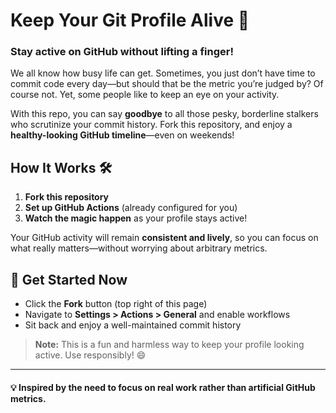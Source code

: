 # Keep Your Git Profile Alive 🚀

### Stay active on GitHub without lifting a finger!

We all know how busy life can get. Sometimes, you just don’t have time to commit code every day—but should that be the metric you’re judged by? Of course not. Yet, some people like to keep an eye on your activity.  

With this repo, you can say **goodbye** to all those pesky, borderline stalkers who scrutinize your commit history. Fork this repository, and enjoy a **healthy-looking GitHub timeline**—even on weekends!  

## How It Works 🛠️

1. **Fork this repository**  
2. **Set up GitHub Actions** (already configured for you)  
3. **Watch the magic happen** as your profile stays active!  

Your GitHub activity will remain **consistent and lively**, so you can focus on what really matters—without worrying about arbitrary metrics.  

## 🎉 Get Started Now

- Click the **Fork** button (top right of this page)  
- Navigate to **Settings > Actions > General** and enable workflows  
- Sit back and enjoy a well-maintained commit history  

> **Note:** This is a fun and harmless way to keep your profile looking active. Use responsibly! 😄

---

#### 💡 Inspired by the need to focus on real work rather than artificial GitHub metrics.  
